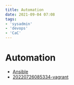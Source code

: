 ```yaml
---
title: Automation
date: 2021-09-04 07:08
tags:
- 'sysadmin'
- 'devops'
- 'CaC'
---
```


# Automation

* [Ansible](20220311200359-ansible.md)
* [20220726085334-vagrant](20220726085334-vagrant.md)